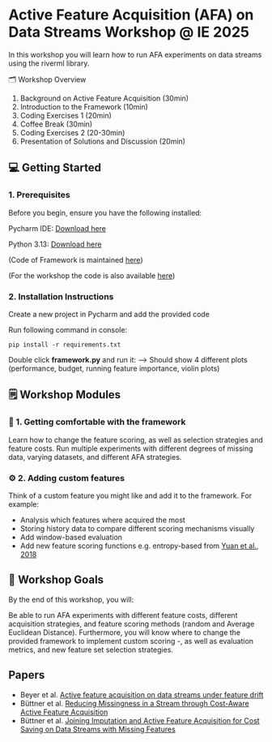 # Active Feature Acquisition (AFA) on Data Streams Workshop @ IE 2025

In this workshop you will learn how to run AFA experiments on data streams using the riverml library.

🗂️ Workshop Overview
1. Background on Active Feature Acquisition (30min)
2. Introduction to the Framework (10min)
3. Coding Exercises 1 (20min)
4. Coffee Break (30min)
5. Coding Exercises 2 (20-30min)
6. Presentation of Solutions and Discussion (20min)



## 💻 Getting Started
### 1. Prerequisites

Before you begin, ensure you have the following installed:

Pycharm IDE: [Download here](https://www.jetbrains.com/pycharm/download/?section=windows)

Python 3.13: [Download here](https://www.python.org/downloads/release/python-3135/)

(Code of Framework is maintained [here](https://github.com/cbeyer-code/AFA_Stream_Framework))

(For the workshop the code is also available [here](https://cloud.ovgu.de/s/gbfnZgbqYYXR9fZ))
    

### 2. Installation Instructions

Create a new project in Pycharm and add the provided code
    
Run following command in console:

    pip install -r requirements.txt

Double click **framework.py** and run it:
--> Should show 4 different plots (performance, budget, running feature importance, violin plots)

## 🗒️ Workshop Modules
### 📖 1. Getting comfortable with the framework

Learn how to change the feature scoring, as well as selection strategies and feature costs.
Run multiple experiments with different degrees of missing data, varying datasets, and
different AFA strategies.

### ⚙️ 2. Adding custom features

Think of a custom feature you might like and add it to the framework.
For example:
- Analysis which features where acquired the most
- Storing history data to compare different scoring mechanisms visually
- Add window-based evaluation
- Add new feature scoring functions e.g. entropy-based from [Yuan et al., 2018](https://dl.acm.org/doi/pdf/10.1145/3167132.3167188?casa_token=VWC1t85My58AAAAA:IUBfQ0nM7QkhKK-out5o1hJx32b4pf7t1v05FdhmXlvO9SuyE8q8qI9DPs28H3ZYoSCpRfKAw3Jl)



## 🎯 Workshop Goals

By the end of this workshop, you will:

Be able to run AFA experiments with different feature costs, different acquisition strategies, and 
feature scoring methods (random and Average Euclidean Distance).
Furthermore, you will know where to change the provided framework to implement custom scoring -, as
well as evaluation metrics, and new feature set selection strategies.

## Papers
- Beyer et al. [Active feature acquisition on data streams under feature drift](https://link.springer.com/content/pdf/10.1007/s12243-020-00775-2.pdf)
- Büttner et al. [Reducing Missingness in a Stream through Cost-Aware Active Feature Acquisition](https://ieeexplore.ieee.org/stamp/stamp.jsp?arnumber=10032414&casa_token=qKuCvUooETQAAAAA:V1ojaQ93TCN54hb9R2LJU2MEIpR0aOPOWj4FyfYFV0PtIApK2zpMHabw1f1FxNnpNHda4XD_Vw&tag=1)
- Büttner et al. [Joining Imputation and Active Feature Acquisition for Cost Saving on Data Streams with Missing Features](https://link.springer.com/chapter/10.1007/978-3-031-45275-8_21)
